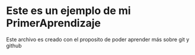 # Este es un ejemplo de mi PrimerAprendizaje

Este archivo es creado con el proposito de poder aprender más sobre git y github
